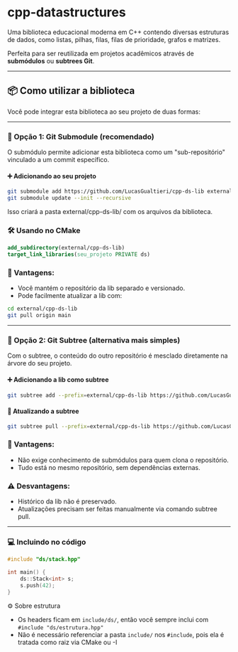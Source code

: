 # cpp-datastructures

Uma biblioteca educacional moderna em C++ contendo diversas estruturas de dados, como listas, pilhas, filas, filas de prioridade, grafos e matrizes.

Perfeita para ser reutilizada em projetos acadêmicos através de **submódulos** ou **subtrees Git**.

---

## 📦 Como utilizar a biblioteca

Você pode integrar esta biblioteca ao seu projeto de duas formas:

---

### 🔗 Opção 1: Git Submodule (recomendado)

O submódulo permite adicionar esta biblioteca como um "sub-repositório" vinculado a um commit específico.

#### ➕ Adicionando ao seu projeto

```bash
git submodule add https://github.com/LucasGualtieri/cpp-ds-lib external/cpp-ds-lib
git submodule update --init --recursive
```

Isso criará a pasta external/cpp-ds-lib/ com os arquivos da biblioteca.

### 🛠️ Usando no CMake

```cmake
add_subdirectory(external/cpp-ds-lib)
target_link_libraries(seu_projeto PRIVATE ds)
```

### 🧠 Vantagens:
- Você mantém o repositório da lib separado e versionado.
- Pode facilmente atualizar a lib com:

```bash
cd external/cpp-ds-lib
git pull origin main
```

---

### 🌳 Opção 2: Git Subtree (alternativa mais simples)
Com o subtree, o conteúdo do outro repositório é mesclado diretamente na árvore do seu projeto.

#### ➕ Adicionando a lib como subtree

```bash
git subtree add --prefix=external/cpp-ds-lib https://github.com/LucasGualtieri/cpp-ds-lib main --squash
```

#### 🔄 Atualizando a subtree
```bash
git subtree pull --prefix=external/cpp-ds-lib https://github.com/LucasGualtieri/cpp-ds-lib main --squash
```

### 🧠 Vantagens:
- Não exige conhecimento de submódulos para quem clona o repositório.
- Tudo está no mesmo repositório, sem dependências externas.

### ⚠️ Desvantagens:
- Histórico da lib não é preservado.
- Atualizações precisam ser feitas manualmente via comando subtree pull.

---

### 💻 Incluindo no código
```cpp
#include "ds/stack.hpp"

int main() {
    ds::Stack<int> s;
    s.push(42);
}
```

⚙️ Sobre estrutura
- Os headers ficam em ``include/ds/``, então você sempre inclui com ``#include "ds/estrutura.hpp"``
- Não é necessário referenciar a pasta ``include/`` nos ``#include``, pois ela é tratada como raiz via CMake ou -I
